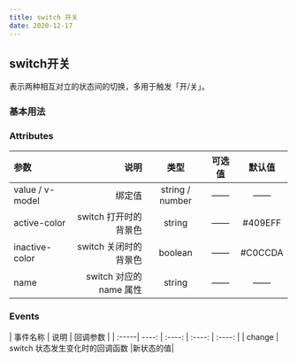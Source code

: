 ```yaml
---
title: switch 开关
date: 2020-12-17
---
```


## switch开关
表示两种相互对立的状态间的切换，多用于触发「开/关」。

### 基本用法

<template>
  <demo-block class="demo-box">
    <div class="source" slot="source">
    <!-- 展示的组件内容 -->
      <tex-switch v-model="active" inactive-color="red" active-color="green" @change="handleChange"></tex-switch>
    </div>
    <div class="highlight" slot="highlight" >
      <!-- desciption -->
      <p>绑定<code>v-model</code>到一个<code>Boolean</code>类型的变量。可以使用<code>active-color</code>属性与<code>inactive-color</code>属性来设置开关的背景色。</p>
     <div class="description">
     </div>
      <pre v-highlight>
              <code class="language-html">{{switchhtml}}</code>
              <code class="language-js">{{switchjs}}</code>
        </pre>
    </div>
  </demo-block>
</template>

<script>
export default{
    data(){
        return {
            active:false,
            switchhtml:`  <template>
    <tex-switch
      v-model="active"
      inactive-color="red"
      active-color="green"
      name="username"
      @change="handleChange"
    ></tex-switch>
  </template>`,
            switchjs:`export default {
  data() {
    return {
      active:false
    };
  },
  methods:{
        handleChange(){
            console.log('handleChange')
        }
    }
};`
        }
    },
    methods:{
        handleChange(value){
            console.log('handleChange1',value)
        }
    }
}
</script>

### Attributes
| 参数 | 说明 | 类型 | 可选值 | 默认值 |
| :-----| ----: | :----: | :----: | :----: | 
| value / v-model | 绑定值 | 	string / number  |——  |—— |
| active-color | switch 打开时的背景色 | string |—— |#409EFF |
| inactive-color | switch 关闭时的背景色 | boolean |—— |#C0CCDA |
| name | switch 对应的 name 属性 | string |—— |—— |


### Events

| 事件名称 | 说明 | 回调参数 | 
| :-----| ----: | :----: | :----: | :----: | 
| change | switch 状态发生变化时的回调函数 |新状态的值|